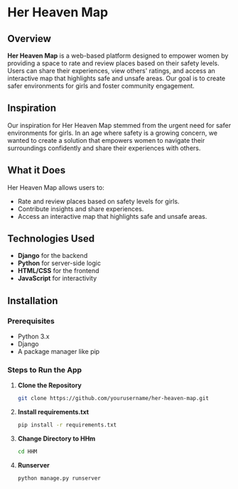 # Her Heaven Map

## Overview
**Her Heaven Map** is a web-based platform designed to empower women by providing a space to rate and review places based on their safety levels. Users can share their experiences, view others' ratings, and access an interactive map that highlights safe and unsafe areas. Our goal is to create safer environments for girls and foster community engagement.

## Inspiration
Our inspiration for Her Heaven Map stemmed from the urgent need for safer environments for girls. In an age where safety is a growing concern, we wanted to create a solution that empowers women to navigate their surroundings confidently and share their experiences with others.

## What it Does
Her Heaven Map allows users to:
- Rate and review places based on safety levels for girls.
- Contribute insights and share experiences.
- Access an interactive map that highlights safe and unsafe areas.

## Technologies Used
- **Django** for the backend
- **Python** for server-side logic
- **HTML/CSS** for the frontend
- **JavaScript** for interactivity

## Installation

### Prerequisites
- Python 3.x
- Django
- A package manager like pip

### Steps to Run the App

1. **Clone the Repository**
   ```bash
   git clone https://github.com/yourusername/her-heaven-map.git
2. **Install requirements.txt**
   ```bash
   pip install -r requirements.txt
3. **Change Directory to HHm**
   ```bash
   cd HHM
4. **Runserver**
   ```bash
   python manage.py runserver
